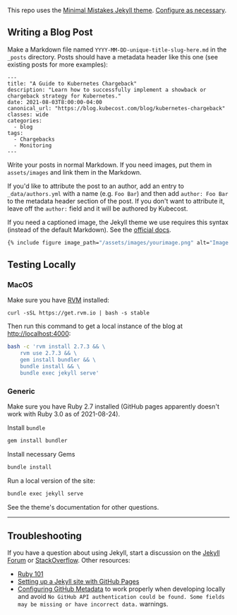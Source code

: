 This repo uses the [Minimal Mistakes Jekyll theme](https://github.com/mmistakes/minimal-mistakes). [Configure as necessary](https://mmistakes.github.io/minimal-mistakes/docs/configuration/).

## Writing a Blog Post

Make a Markdown file named `YYYY-MM-DD-unique-title-slug-here.md` in the `_posts` directory. Posts
should have a metadata header like this one (see existing posts for more examples):

```
---
title: "A Guide to Kubernetes Chargeback"
description: "Learn how to successfully implement a showback or chargeback strategy for Kubernetes."
date: 2021-08-03T8:00:00-04:00
canonical_url: "https://blog.kubecost.com/blog/kubernetes-chargeback"
classes: wide
categories:
  - blog
tags:
  - Chargebacks
  - Monitoring
---
```

Write your posts in normal Markdown. If you need images, put them in `assets/images` and link them
in the Markdown.

If you'd like to attribute the post to an author, add an entry to `_data/authors.yml` with a name (e.g. `Foo Bar`) and then add `author: Foo Bar` to the metadata header section of the post. If you don't want to attribute it, leave off the `author:` field and it will be authored by Kubecost.

If you need a captioned image, the Jekyll theme we use requires this syntax (instead of the default Markdown). See the [official docs](https://mmistakes.github.io/minimal-mistakes/docs/helpers/#figure).

``` sh
{% include figure image_path="/assets/images/yourimage.png" alt="Image alt text" caption="Image caption" %}
```


## Testing Locally

### MacOS

Make sure you have [RVM](https://rvm.io/) installed:
```
curl -sSL https://get.rvm.io | bash -s stable
```

Then run this command to get a local instance of the blog at [http://localhost:4000](http://localhost:4000):
```sh
bash -c 'rvm install 2.7.3 && \
    rvm use 2.7.3 && \
    gem install bundler && \
    bundle install && \
    bundle exec jekyll serve'
```


### Generic

Make sure you have Ruby 2.7 installed (GitHub pages apparently doesn't work with Ruby 3.0 as of 2021-08-24).

Install `bundle`
``` sh
gem install bundler
```

Install necessary Gems

``` sh
bundle install
```

Run a local version of the site:
``` sh
bundle exec jekyll serve
```

See the theme's documentation for other questions.


---

## Troubleshooting

If you have a question about using Jekyll, start a discussion on the [Jekyll Forum](https://talk.jekyllrb.com/) or [StackOverflow](https://stackoverflow.com/questions/tagged/jekyll). Other resources:

- [Ruby 101](https://jekyllrb.com/docs/ruby-101/)
- [Setting up a Jekyll site with GitHub Pages](https://jekyllrb.com/docs/github-pages/)
- [Configuring GitHub Metadata](https://github.com/jekyll/github-metadata/blob/master/docs/configuration.md#configuration) to work properly when developing locally and avoid `No GitHub API authentication could be found. Some fields may be missing or have incorrect data.` warnings.
